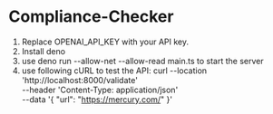# Compliance-Checker
1. Replace OPENAI_API_KEY with your API key.
2. Install deno
3. use deno run --allow-net --allow-read main.ts to start the server
4. use following cURL to test the API:
   curl --location 'http://localhost:8000/validate' \
--header 'Content-Type: application/json' \
--data '{ "url": "https://mercury.com/" }'
